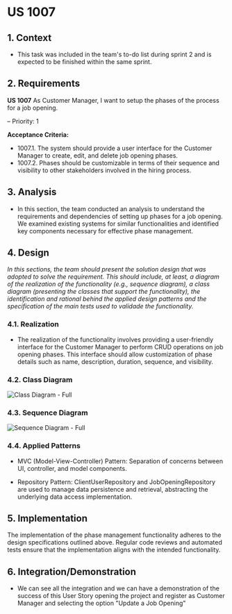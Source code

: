 # US 1007


## 1. Context

* This task was included in the team's to-do list during sprint 2
  and is expected to be finished within the same sprint.
## 2. Requirements

**US 1007** As Customer Manager, I want to setup the phases of the process for a job opening.

– Priority: 1

**Acceptance Criteria:**

- 1007.1. The system should provide a user interface for the Customer Manager to create, edit, and delete job opening phases.
- 1007.2. Phases should be customizable in terms of their sequence and visibility to other stakeholders involved in the hiring process.


## 3. Analysis

* In this section, the team conducted an analysis to understand the requirements and dependencies of setting up phases for a job opening. We examined existing systems for similar functionalities and identified key components necessary for effective phase management.

## 4. Design

*In this sections, the team should present the solution design that was adopted to solve the requirement. This should include, at least, a diagram of the realization of the functionality (e.g., sequence diagram), a class diagram (presenting the classes that support the functionality), the identification and rational behind the applied design patterns and the specification of the main tests used to validade the functionality.*

### 4.1. Realization

* The realization of the functionality involves providing a user-friendly interface for the Customer Manager to perform CRUD operations on job opening phases. This interface should allow customization of phase details such as name, description, duration, sequence, and visibility.

### 4.2. Class Diagram

![Class Diagram - Full](C:\Users\leono\IdeaProjects\sem3pi2023\sem3pi2023\sem4pi-23-24-2dh3\docs\sprintB\1007\CD\US1007_CD.svg)


### 4.3. Sequence Diagram

![Sequence Diagram - Full](C:\Users\leono\IdeaProjects\sem3pi2023\sem3pi2023\sem4pi-23-24-2dh3\docs\sprintB\1007\SD\US1007-SD.svg)


### 4.4. Applied Patterns

* MVC (Model-View-Controller) Pattern: Separation of concerns between UI, controller, and model components.

* Repository Pattern: ClientUserRepository and JobOpeningRepository are used to manage data persistence and retrieval, abstracting the underlying data access implementation.


## 5. Implementation

The implementation of the phase management functionality adheres to the design specifications outlined above. Regular code reviews and automated tests ensure that the implementation aligns with the intended functionality.

## 6. Integration/Demonstration

* We can see all the integration and we can have a demonstration of the success of this User Story 
  opening the project and register as Customer Manager and selecting the option "Update a Job Opening"


